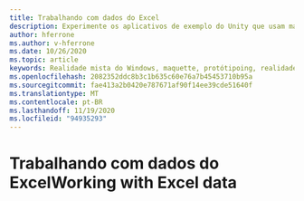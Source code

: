 ```yaml
---
title: Trabalhando com dados do Excel
description: Experimente os aplicativos de exemplo do Unity que usam maquette.
author: hferrone
ms.author: v-hferrone
ms.date: 10/26/2020
ms.topic: article
keywords: Realidade mista do Windows, maquette, protótipoing, realidade misturada, realidade virtual, VR, Sr, comentários, Hub de comentários, bugs
ms.openlocfilehash: 2082352ddc8b3c1b635c60e76a7b45453710b95a
ms.sourcegitcommit: fae413a2b0420e787671af90f14ee39cde51640f
ms.translationtype: MT
ms.contentlocale: pt-BR
ms.lasthandoff: 11/19/2020
ms.locfileid: "94935293"
---
```

# <a name="working-with-excel-data"></a><span data-ttu-id="f53b3-104">Trabalhando com dados do Excel</span><span class="sxs-lookup"><span data-stu-id="f53b3-104">Working with Excel data</span></span>

<!-- TODO(Harrison/Stefan): Need cool header image from tutorial -->

<!-- TODO(Stefan): Create tutorial content and screenshots -->
